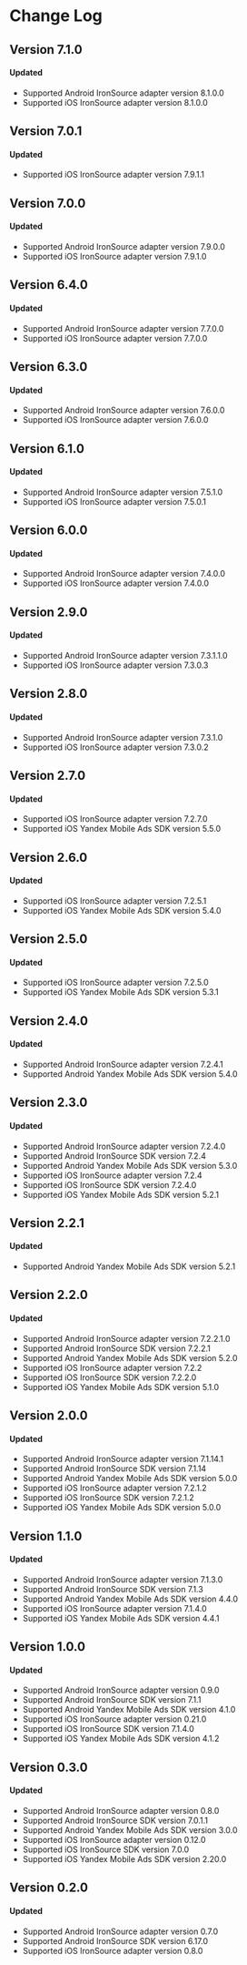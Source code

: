 # Change Log

## Version 7.1.0

#### Updated

* Supported Android IronSource adapter version 8.1.0.0
* Supported iOS IronSource adapter version 8.1.0.0

## Version 7.0.1

#### Updated

* Supported iOS IronSource adapter version 7.9.1.1

## Version 7.0.0

#### Updated

* Supported Android IronSource adapter version 7.9.0.0
* Supported iOS IronSource adapter version 7.9.1.0

## Version 6.4.0

#### Updated

* Supported Android IronSource adapter version 7.7.0.0
* Supported iOS IronSource adapter version 7.7.0.0

## Version 6.3.0

#### Updated

* Supported Android IronSource adapter version 7.6.0.0
* Supported iOS IronSource adapter version 7.6.0.0

## Version 6.1.0

#### Updated

* Supported Android IronSource adapter version 7.5.1.0
* Supported iOS IronSource adapter version 7.5.0.1

## Version 6.0.0

#### Updated

* Supported Android IronSource adapter version 7.4.0.0
* Supported iOS IronSource adapter version 7.4.0.0

## Version 2.9.0

#### Updated

* Supported Android IronSource adapter version 7.3.1.1.0
* Supported iOS IronSource adapter version 7.3.0.3

## Version 2.8.0

#### Updated

* Supported Android IronSource adapter version 7.3.1.0
* Supported iOS IronSource adapter version 7.3.0.2

## Version 2.7.0

#### Updated

* Supported iOS IronSource adapter version 7.2.7.0
* Supported iOS Yandex Mobile Ads SDK version 5.5.0

## Version 2.6.0

#### Updated

* Supported iOS IronSource adapter version 7.2.5.1
* Supported iOS Yandex Mobile Ads SDK version 5.4.0

## Version 2.5.0

#### Updated

* Supported iOS IronSource adapter version 7.2.5.0
* Supported iOS Yandex Mobile Ads SDK version 5.3.1

## Version 2.4.0

#### Updated

* Supported Android IronSource adapter version 7.2.4.1
* Supported Android Yandex Mobile Ads SDK version 5.4.0

## Version 2.3.0

#### Updated

* Supported Android IronSource adapter version 7.2.4.0
* Supported Android IronSource SDK version 7.2.4
* Supported Android Yandex Mobile Ads SDK version 5.3.0
* Supported iOS IronSource adapter version 7.2.4
* Supported iOS IronSource SDK version 7.2.4.0
* Supported iOS Yandex Mobile Ads SDK version 5.2.1

## Version 2.2.1

#### Updated

* Supported Android Yandex Mobile Ads SDK version 5.2.1

## Version 2.2.0

#### Updated

* Supported Android IronSource adapter version 7.2.2.1.0
* Supported Android IronSource SDK version 7.2.2.1
* Supported Android Yandex Mobile Ads SDK version 5.2.0
* Supported iOS IronSource adapter version 7.2.2
* Supported iOS IronSource SDK version 7.2.2.0
* Supported iOS Yandex Mobile Ads SDK version 5.1.0

## Version 2.0.0

#### Updated

* Supported Android IronSource adapter version 7.1.14.1
* Supported Android IronSource SDK version 7.1.14
* Supported Android Yandex Mobile Ads SDK version 5.0.0
* Supported iOS IronSource adapter version 7.2.1.2
* Supported iOS IronSource SDK version 7.2.1.2
* Supported iOS Yandex Mobile Ads SDK version 5.0.0

## Version 1.1.0

#### Updated

* Supported Android IronSource adapter version 7.1.3.0
* Supported Android IronSource SDK version 7.1.3
* Supported Android Yandex Mobile Ads SDK version 4.4.0
* Supported iOS IronSource adapter version 7.1.4.0
* Supported iOS Yandex Mobile Ads SDK version 4.4.1

## Version 1.0.0

#### Updated

* Supported Android IronSource adapter version 0.9.0
* Supported Android IronSource SDK version 7.1.1
* Supported Android Yandex Mobile Ads SDK version 4.1.0
* Supported iOS IronSource adapter version 0.21.0
* Supported iOS IronSource SDK version 7.1.4.0
* Supported iOS Yandex Mobile Ads SDK version 4.1.2

## Version 0.3.0

#### Updated

* Supported Android IronSource adapter version 0.8.0
* Supported Android IronSource SDK version 7.0.1.1
* Supported Android Yandex Mobile Ads SDK version 3.0.0
* Supported iOS IronSource adapter version 0.12.0
* Supported iOS IronSource SDK version 7.0.0
* Supported iOS Yandex Mobile Ads SDK version 2.20.0

## Version 0.2.0

#### Updated

* Supported Android IronSource adapter version 0.7.0
* Supported Android IronSource SDK version 6.17.0
* Supported iOS IronSource adapter version 0.8.0
